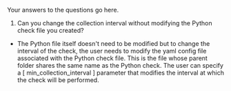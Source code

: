 Your answers to the questions go here.



1) Can you change the collection interval without modifying the Python check file you created?

- The Python file itself doesn't need to be modified but to change the interval of the check, the user needs to modify the yaml config file associated with the Python check file. This is the file whose parent folder shares the same name as the Python check. The user can specify a [ min_collection_interval ] parameter that modifies the interval at which the check will be performed.